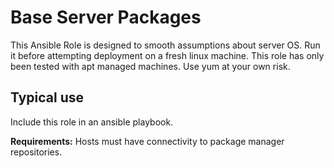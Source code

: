 # Base Server Packages
This Ansible Role is designed to smooth assumptions about server OS. Run it before attempting deployment on a fresh linux machine.
This role has only been tested with apt managed machines. Use yum at your own risk.

## Typical use
Include this role in an ansible playbook.

**Requirements:**
Hosts must have connectivity to package manager repositories.